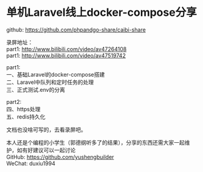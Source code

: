 # 单机Laravel线上docker-compose分享

github: https://github.com/phpandgo-share/caibi-share 

录屏地址： \
part1: http://www.bilibili.com/video/av47264108  
part1: http://www.bilibili.com/video/av47519742 


part1: \
一、基础Laravel的docker-compose搭建 \
二、Laravel中队列和定时任务的处理 \
三、正式测试.env的分离 

part2: \
四、https处理 \
五、redis持久化 
    
 
文档也没啥可写的，去看录屏吧。


本人还是个编程的小学生（郭德纲听多了的结果），分享的东西还需大家一起维护，如有好建议可以一起讨论 \
GitHub: https://github.com/yushengbuilder \
WeChat: duxiu1994
